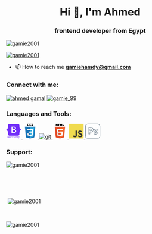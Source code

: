 <h1 align="center">Hi 👋, I'm Ahmed</h1>
<h3 align="center">frontend developer from Egypt</h3>

<p align="left"> <img src="https://komarev.com/ghpvc/?username=gamie2001&label=Profile%20views&color=0e75b6&style=flat" alt="gamie2001" /> </p>

<p align="left"> <a href="https://github.com/ryo-ma/github-profile-trophy"><img src="https://github-profile-trophy.vercel.app/?username=gamie2001" alt="gamie2001" /></a> </p>

- 📫 How to reach me **gamiehamdy@gmail.com**

<h3 align="left">Connect with me:</h3>
<p align="left">
<a href="https://fb.com/ahmed gamal" target="blank"><img align="center" src="https://raw.githubusercontent.com/rahuldkjain/github-profile-readme-generator/master/src/images/icons/Social/facebook.svg" alt="ahmed gamal" height="30" width="40" /></a>
<a href="https://instagram.com/gamie_99" target="blank"><img align="center" src="https://raw.githubusercontent.com/rahuldkjain/github-profile-readme-generator/master/src/images/icons/Social/instagram.svg" alt="gamie_99" height="30" width="40" /></a>
</p>

<h3 align="left">Languages and Tools:</h3>
<p align="left"> <a href="https://getbootstrap.com" target="_blank" rel="noreferrer"> <img src="https://raw.githubusercontent.com/devicons/devicon/master/icons/bootstrap/bootstrap-plain-wordmark.svg" alt="bootstrap" width="40" height="40"/> </a> <a href="https://www.w3schools.com/css/" target="_blank" rel="noreferrer"> <img src="https://raw.githubusercontent.com/devicons/devicon/master/icons/css3/css3-original-wordmark.svg" alt="css3" width="40" height="40"/> </a> <a href="https://git-scm.com/" target="_blank" rel="noreferrer"> <img src="https://www.vectorlogo.zone/logos/git-scm/git-scm-icon.svg" alt="git" width="40" height="40"/> </a> <a href="https://www.w3.org/html/" target="_blank" rel="noreferrer"> <img src="https://raw.githubusercontent.com/devicons/devicon/master/icons/html5/html5-original-wordmark.svg" alt="html5" width="40" height="40"/> </a> <a href="https://developer.mozilla.org/en-US/docs/Web/JavaScript" target="_blank" rel="noreferrer"> <img src="https://raw.githubusercontent.com/devicons/devicon/master/icons/javascript/javascript-original.svg" alt="javascript" width="40" height="40"/> </a> <a href="https://www.photoshop.com/en" target="_blank" rel="noreferrer"> <img src="https://raw.githubusercontent.com/devicons/devicon/master/icons/photoshop/photoshop-line.svg" alt="photoshop" width="40" height="40"/> </a> </p>

<h3 align="left">Support:</h3>
<p><a href="https://www.buymeacoffee.com/gamie2001"> <img align="left" src="https://cdn.buymeacoffee.com/buttons/v2/default-yellow.png" height="50" width="210" alt="gamie2001" /></a></p><br><br>

<br><br>
<p>&nbsp;<img align="center" src="https://github-readme-stats.vercel.app/api?username=gamie2001&show_icons=true&locale=en" alt="gamie2001" /></p>
<br>
<p><img align="center" src="https://github-readme-streak-stats.herokuapp.com/?user=gamie2001&" alt="gamie2001" /></p>
